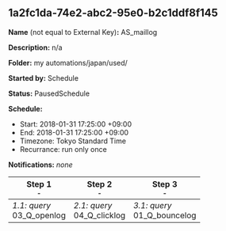 ## 1a2fc1da-74e2-abc2-95e0-b2c1ddf8f145

**Name** (not equal to External Key)**:** AS_maillog

**Description:** n/a

**Folder:** my automations/japan/used/

**Started by:** Schedule

**Status:** PausedSchedule

**Schedule:**

* Start: 2018-01-31 17:25:00 +09:00
* End: 2018-01-31 17:25:00 +09:00
* Timezone: Tokyo Standard Time
* Recurrance: run only once

**Notifications:** _none_


| Step 1<br>_<small>-</small>_ | Step 2<br>_<small>-</small>_ | Step 3<br>_<small>-</small>_ |
| --- | --- | --- |
| _1.1: query_<br>03_Q_openlog | _2.1: query_<br>04_Q_clicklog | _3.1: query_<br>01_Q_bouncelog |
